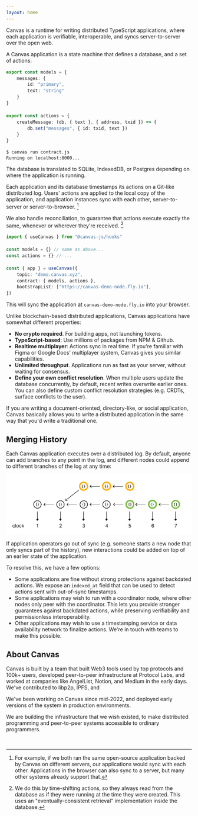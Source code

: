```yaml
---
layout: home
---
```


<HeroRow text="Write distributed TypeScript applications" :image="{ light: '/graphic_jellyfish_dark.png', dark: '/graphic_jellyfish.png' }">
  <HeroAction theme="brand big" text="Guide" href="/1-introduction" />
  <HeroAction theme="brand big" text="Blog" href="/blog" />
  <HeroAction theme="alt big" text="API Docs" href="/readme-core" />
</HeroRow>

Canvas is a runtime for writing distributed TypeScript applications,
where each application is verifiable, interoperable, and syncs
server-to-server over the open web.

A Canvas application is a state machine that defines a database, and a
set of actions:

```ts
export const models = {
	messages: {
		id: "primary",
		text: "string"
	}
}

export const actions = {
	createMessage: (db, { text }, { address, txid }) => {
		db.set("messages", { id: txid, text })
	}
}
```

```
$ canvas run contract.js
Running on localhost:8000...
```

The database is translated to SQLite, IndexedDB, or Postgres
depending on where the application is running.

Each application and its database timestamps its actions on a
Git-like distributed log. Users' actions are applied to the
local copy of the application, and application instances sync
with each other, server-to-server or server-to-browser. [^1]

[^1]: For example, if we both ran the same open-source application
backed by Canvas on different servers, our applications would sync
with each other. Applications in the browser can also sync to a server,
but many other systems already support that.

We also handle reconciliation, to guarantee that actions
execute exactly the same, whenever or wherever they're received. [^2]

[^2]: We do this by time-shifting actions, so they always read
from the database as if they were running at the time they were created.
This uses an "eventually-consistent retrieval" implementation inside
the database.

```ts
import { useCanvas } from "@canvas-js/hooks"

const models = {} // same as above...
const actions = {} // ...

const { app } = useCanvas({
	topic: "demo.canvas.xyz",
	contract: { models, actions },
	bootstrapList: ["https://canvas-demo-node.fly.io"],
})
```

This will sync the application at `canvas-demo-node.fly.io`
into your browser.

Unlike blockchain-based distributed applications, Canvas applications have
somewhat different properties:

* **No crypto required**. For building apps, not launching tokens.
* **TypeScript-based**: Use millions of packages from NPM & Github.
* **Realtime multiplayer**: Actions sync in real time. If you're
  familiar with Figma or Google Docs' multiplayer system,
  Canvas gives you similar capabilities.
* **Unlimited throughput**. Applications run as fast as your server,
  without waiting for consensus.
* **Define your own conflict resolution**. When multiple users
  update the database concurrently, by default, recent writes overwrite
  earlier ones. You can also define custom conflict resolution
  strategies (e.g. CRDTs, surface conflicts to the user).

If you are writing a document-oriented, directory-like, or social
application, Canvas basically allows you to write a distributed
application in the same way that you'd write a traditional one.

## Merging History

Each Canvas application executes over a distributed log. By default,
anyone can add branches to any point in the log, and different nodes
could append to different branches of the log at any time:

![Replicated log](./public/gossiplog.png)

If application operators go out of sync (e.g. someone starts a new node
that only syncs part of the history), new interactions could be added on
top of an earlier state of the application.

To resolve this, we have a few options:

* Some applications are fine without strong protections against
  backdated actions. We expose an `indexed_at` field that can be
  used to detect actions sent with out-of-sync timestamps.
* Some applications may wish to run with a coordinator node, where
  other nodes only peer with the coordinator. This lets you
  provide stronger guarantees against backdated actions, while
  preserving verifiability and permissionless interoperability.
* Other applications may wish to use a timestamping service or
  data availability network to finalize actions. We're in
  touch with teams to make this possible.

## About Canvas

Canvas is built by a team that built Web3 tools used by top protocols
and 100k+ users, developed peer-to-peer infrastructure at Protocol
Labs, and worked at companies like AngelList, Notion, and Medium in
the early days. We've contributed to libp2p, IPFS, and

We've been working on Canvas since mid-2022, and deployed early
versions of the system in production environments.

We are building the infrastructure that we wish existed, to make
distributed programming and peer-to-peer systems accessible to
ordinary programmers.

<br/>

<FeatureRow title="Components" detail="">
  <FeatureCard title="@canvas-js/okra" details="A Prolly tree written in Zig, that enables fast peer-to-peer sync for action history logs." link="https://github.com/canvasxyz/okra" linkText="Github" secondaryLink="https://docs.canvas.xyz/blog/2023-05-04-merklizing-the-key-value-store.html" secondaryLinkText="Blog Post"/>
  <FeatureCard title="@canvas-js/gossiplog" details="A self-authenticating distributed log for multi-writer applications." link="https://github.com/canvasxyz/canvas/tree/main/packages/gossiplog" linkText="Github" secondaryLinkText="Presentation" secondaryLink="https://www.youtube.com/watch?v=X8nAdx1G-Cs"/>
  <FeatureCard title="@canvas-js/modeldb" details="A cross-platform relational database wrapper for IndexedDB, SQLite, and Postgres." link="https://github.com/canvasxyz/canvas/tree/main/packages/modeldb" linkText="Github"/>
  <FeatureCard title="Sign in with Ethereum" details="Log in with an Ethereum wallet. Also supports Cosmos, Solana, and Polkadot." linkText="Demo" link="https://canvas-chat.pages.dev/"/>
  <FeatureCard title="Sign in with Bluesky" details="Log in with your decentralized identity from the Bluesky PLC network." linkText="Demo" link="https://canvas-chat.pages.dev/"/>
  <FeatureCard title="Sign in with OpenID" details="Log in trustlessly with Google, Apple, or other SSO providers." soon="In development"/>
</FeatureRow>

<HomepageFooter />
